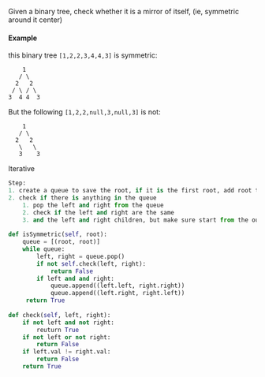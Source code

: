 Given a binary tree, check whether it is a mirror of itself, (ie, symmetric around it center)

#### Example
this binary tree `[1,2,2,3,4,4,3]` is symmetric:
```
    1
   / \
  2   2
 / \ / \
3  4 4  3
```
But the following `[1,2,2,null,3,null,3]` is not:
```
    1
   / \
  2   2
   \   \
   3    3
```

Iterative
```python
Step:
1. create a queue to save the root, if it is the first root, add root two time
2. check if there is anything in the queue
    1. pop the left and right from the queue
    2. check if the left and right are the same
    3. and the left and right children, but make sure start from the outter to inner
    
def isSymmetric(self, root):
    queue = [(root, root)]
    while queue:
        left, right = queue.pop()
        if not self.check(left, right):
            return False
        if left and and right:
            queue.append((left.left, right.right))
            queue.append((left.right, right.left))
     return True
     
def check(self, left, right):
    if not left and not right:
        reuturn True
    if not left or not right:
        return False
    if left.val != right.val:
        return False
    return True
```
